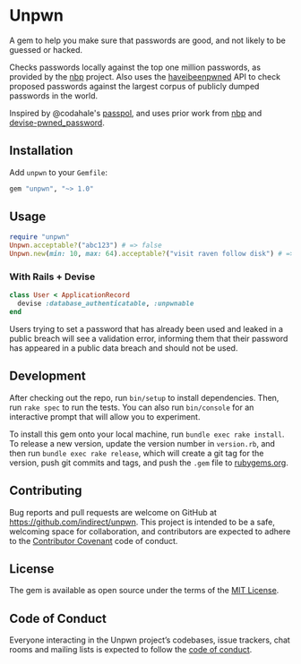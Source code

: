 # Unpwn

A gem to help you make sure that passwords are good, and not likely to be guessed or hacked.

Checks passwords locally against the top one million passwords, as provided by the [nbp](https://cry.github.io/nbp/) project. Also uses the [haveibeenpwned](https://haveibeenpwned.com) API to check proposed passwords against the largest corpus of publicly dumped passwords in the world.

Inspired by @codahale's [passpol](https://github.com/codahale/passpol), and uses prior work from [nbp](https://cry.github.io/nbp/) and [devise-pwned\_password](https://github.com/michaelbanfield/devise-pwned_password).

## Installation

Add `unpwn` to your `Gemfile`:

```ruby
gem "unpwn", "~> 1.0"
```

## Usage

```ruby
require "unpwn"
Unpwn.acceptable?("abc123") # => false
Unpwn.new(min: 10, max: 64).acceptable?("visit raven follow disk") # => true
```

### With Rails + Devise

```ruby
class User < ApplicationRecord
  devise :database_authenticatable, :unpwnable
end
```

Users trying to set a password that has already been used and leaked in a public breach will see a validation error, informing them that their password has appeared in a public data breach and should not be used.

## Development

After checking out the repo, run `bin/setup` to install dependencies. Then, run `rake spec` to run the tests. You can also run `bin/console` for an interactive prompt that will allow you to experiment.

To install this gem onto your local machine, run `bundle exec rake install`. To release a new version, update the version number in `version.rb`, and then run `bundle exec rake release`, which will create a git tag for the version, push git commits and tags, and push the `.gem` file to [rubygems.org](https://rubygems.org).

## Contributing

Bug reports and pull requests are welcome on GitHub at https://github.com/indirect/unpwn. This project is intended to be a safe, welcoming space for collaboration, and contributors are expected to adhere to the [Contributor Covenant](http://contributor-covenant.org) code of conduct.

## License

The gem is available as open source under the terms of the [MIT License](https://opensource.org/licenses/MIT).

## Code of Conduct

Everyone interacting in the Unpwn project’s codebases, issue trackers, chat rooms and mailing lists is expected to follow the [code of conduct](https://github.com/indirect/unpwn/blob/master/CODE_OF_CONDUCT.md).
